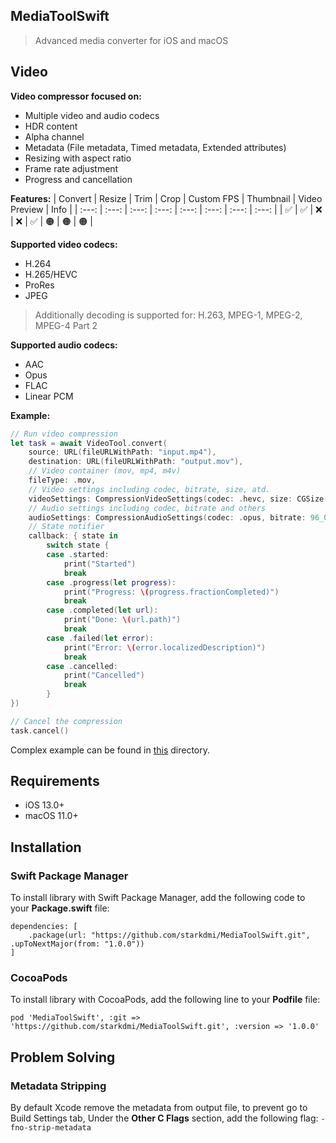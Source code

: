 ## MediaToolSwift
> Advanced media converter for iOS and macOS

## Video
__Video compressor focused on:__
- Multiple video and audio codecs
- HDR content
- Alpha channel
- Metadata (File metadata, Timed metadata, Extended attributes)
- Resizing with aspect ratio
- Frame rate adjustment
- Progress and cancellation

__Features:__
| Convert | Resize | Trim | Crop | Custom FPS | Thumbnail | Video Preview | Info |
| :---: | :---: | :---: | :---: | :---: | :---: | :---: | :---: |
| ✅ | ✅ | ❌ | ❌ | ✅ | 🟠 | 🟠 | 🟠 |

__Supported video codecs:__
- H.264
- H.265/HEVC
- ProRes
- JPEG

> Additionally decoding is supported for: H.263, MPEG-1, MPEG-2, MPEG-4 Part 2

__Supported audio codecs:__
- AAC
- Opus
- FLAC
- Linear PCM

__Example:__
```Swift
// Run video compression
let task = await VideoTool.convert(
    source: URL(fileURLWithPath: "input.mp4"),
    destination: URL(fileURLWithPath: "output.mov"),
    // Video container (mov, mp4, m4v)
    fileType: .mov,
    // Video settings including codec, bitrate, size, atd.
    videoSettings: CompressionVideoSettings(codec: .hevc, size: CGSize(width: 1280.0, height: 1280.0)),
    // Audio settings including codec, bitrate and others
    audioSettings: CompressionAudioSettings(codec: .opus, bitrate: 96_000),
    // State notifier
    callback: { state in
        switch state {
        case .started:
            print("Started")
            break
        case .progress(let progress):
            print("Progress: \(progress.fractionCompleted)")
            break
        case .completed(let url):
            print("Done: \(url.path)")
            break
        case .failed(let error):
            print("Error: \(error.localizedDescription)")
            break
        case .cancelled:
            print("Cancelled")
            break
        }
})

// Cancel the compression
task.cancel()
```
Complex example can be found in [this](./Example/) directory.

## Requirements
* iOS 13.0+
* macOS 11.0+

## Installation
### Swift Package Manager
To install library with Swift Package Manager, add the following code to your __Package.swift__ file:
```
dependencies: [
    .package(url: "https://github.com/starkdmi/MediaToolSwift.git", .upToNextMajor(from: "1.0.0"))
]
```
### CocoaPods
To install library with CocoaPods, add the following line to your __Podfile__ file:
```
pod 'MediaToolSwift', :git => 'https://github.com/starkdmi/MediaToolSwift.git', :version => '1.0.0'
```
## Problem Solving
### Metadata Stripping
By default Xcode remove the metadata from output file, to prevent go to Build Settings tab, Under the __Other C Flags__ section, add the following flag: ```-fno-strip-metadata```